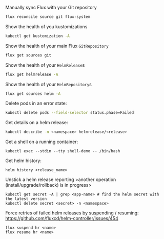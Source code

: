 Manually sync Flux with your Git repository
```sh
flux reconcile source git flux-system
```

Show the health of you kustomizations
```sh
kubectl get kustomization -A
```

Show the health of your main Flux `GitRepository`
```sh
flux get sources git
```

Show the health of your `HelmRelease`s
```sh
flux get helmrelease -A
```

Show the health of your `HelmRepository`s
```sh
flux get sources helm -A
```

Delete pods in an error state:
```sh
kubectl delete pods --field-selector status.phase=Failed
```

Get details on a helm release:
```sh
kubectl describe -n <namespace> helmrelease/<release>
```

Get a shell on a running container:
```
kubectl exec --stdin --tty shell-demo -- /bin/bash
```

Get helm history:
```
helm history <release_name>
```
Unstick a helm release reporting >another operation (install/upgrade/rollback) is in progress>
```
kubectl get secret -A | grep <app-name> # find the helm secret with the latest version
kubectl delete secret <secret> -n <namespace> 
```

Force retries of failed helm releases by suspending / resuming:
https://github.com/fluxcd/helm-controller/issues/454
```
flux suspend hr <name>
flux resume hr <name>
```

